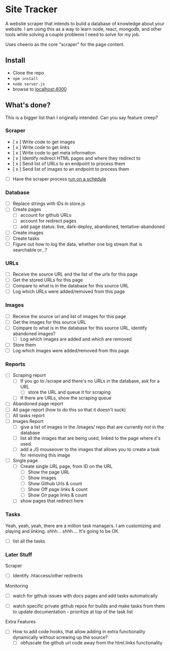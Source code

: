 # Site Tracker

A website scraper that intends to build a database of knowledge about your website. I am using this as a way to learn node, react, mongodb,
and other tools while solving a couple problems I need to solve for my job.
  
Uses cheerio as the core "scraper" for the page content.

## Install

* Clone the repo
* `npm install`
* `node server.js`
* browse to [localhost:4000](http://localhost:4000)

## What's done?

This is a bigger list than I originally intended. Can you say feature creep? 

### Scraper

- [ x ] Write code to get images
- [ x ] Write code to get links
- [ x ] Write code to get meta information 
- [ x ] Identify redirect HTML pages and where they redirect to
- [ x ] Send list of URLs to an endpoint to process them
- [ x ] Send list of images to an endpoint to process them
- [ ] Have the scraper process [run on a schedule](http://blog.nodejitsu.com/npmawesome-agenda/)

### Database

- [ ] Replace strings with IDs in store.js
- [ ] Create pages
  - [ ] account for github URLs
  - [ ] account for redirect pages
  - [ ] add page status: live, dark-deploy, abandoned, tentative-abandoned
- [ ] Create images
- [ ] Create tasks
- [ ] Figure out how to log the data, whether one big stream that is searchable or...?

### URLs

- [ ] Receive the source URL and the list of the urls for this page
- [ ] Get the stored URLs for this page
- [ ] Compare to what is in the database for this source URL
- [ ] Log which URLs were added/removed from this page

### Images
 
- [ ] Receive the source url and list of images for this page
- [ ] Get the images for this source URL
- [ ] Compare to what is in the database for this source URL, identify abandoned images?
    - [ ] Log which images are added and which are removed
- [ ] Store them
- [ ] Log which images were added/removed from this page

### Reports

- [ ] Scraping report
  - [ ] If you go to /scrape and there's no URLs in the database, ask for a URL
    - [ ] store the URL and queue it for scraping
  - [ ] If there are URLs, show the scraping queue
- [ ] Abandoned page report
- [ ] All page report (how to do this so that it doesn't suck)
- [ ] All tasks report
- [ ] Images Report
  - [ ] give a list of images in the /images/ repo that are currently not in the database
  - [ ] list all the images that are being used, linked to the page where it's used.
  - [ ] add a JS mouseover to the images that allows you to create a task for removing this image
- [ ] Single page 
  - [ ] Create single URL page, from ID on the URL
    - [ ] Show the page URL 
    - [ ] Show images 
    - [ ] Show Github Urls & count
    - [ ] Show Off page links & count
    - [ ] Show On page links & count
  - [ ] show pages that redirect here

### Tasks

Yeah, yeah, yeah, there are a million task managers. I am customizing and playing and linking. shhh... shhh.... It's going to be OK.

- [ ] list all the tasks 


### Later Stuff

Scraper

- [ ] Identify .htaccess/other redirects

Monitoring

- [ ] watch for github issues with docs pages and add tasks automatically
- [ ] watch specific private github repos for builds and make tasks from them to update documentation - prioritize at top of the task list


Extra Features

- [ ] How to add code hooks, that allow adding in extra functionality dynamically without screwing up the source?
  - [ ] obfuscate the github url code away from the html.links functionality
